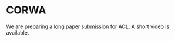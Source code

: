 # CORWA
We are preparing a long paper submission for ACL.
A short [video](https://www.youtube.com/watch?v=ervPq7eAC9o) is available.
